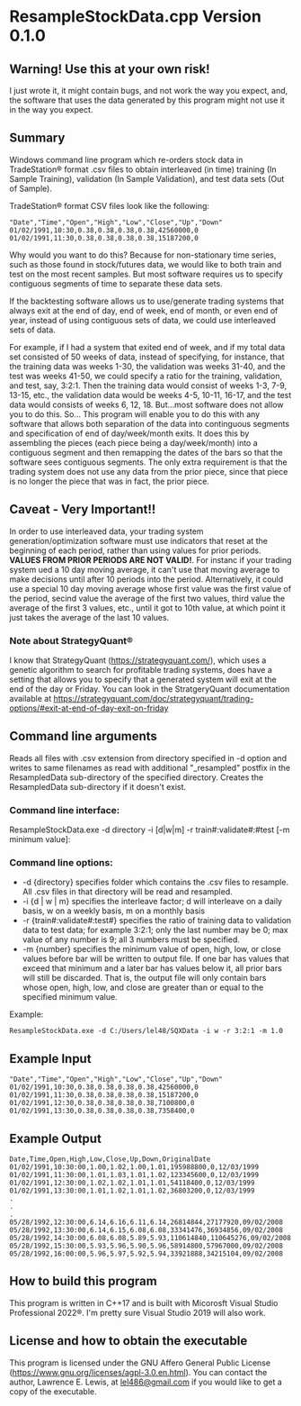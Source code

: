 # ResampleStockData.cpp Version 0.1.0

## **Warning! Use this at your own risk!**
I just wrote it, it might contain bugs, and not work the way you expect, and, the software that uses the data generated by this program
might not use it in the way you expect.

## Summary

Windows command line program which re-orders stock data in TradeStation&reg; format .csv files to obtain interleaved (in time) training (In Sample Training),
validation (In Sample Validation), and test data sets (Out of Sample).

TradeStation&reg; format CSV files look like the following:
```
"Date","Time","Open","High","Low","Close","Up","Down"
01/02/1991,10:30,0.38,0.38,0.38,0.38,42560000,0
01/02/1991,11:30,0.38,0.38,0.38,0.38,15187200,0
```

Why would you want to do this? Because for non-stationary time series, such as those found in stock/futures data, we would like to both train and test
on the most recent samples. But most software requires us to specify contiguous segments of time to separate these data sets.

If the backtesting software allows us to use/generate trading systems that always exit at the end of day, end of week, end of month, or even end of
year, instead of using contiguous sets of data, we could use interleaved sets of data.

For example, if I had a system that exited end of week, and if my total data set consisted of 50 weeks of data, instead of specifying, for instance,
that the training data was weeks 1-30, the validation was weeks 31-40, and the test was weeks 41-50, we could specify a ratio for the training,
validation, and test, say, 3:2:1. Then the training data would consist of weeks 1-3, 7-9, 13-15, etc., the validation data would be weeks 4-5, 10-11,
16-17, and the test data would consists of weeks 6, 12, 18. But...most software does not allow you to do this. So... This program will enable you
to do this with any software that allows both separation of the data into continguous segments and specification of end of day/week/month exits.
It does this by assembling the pieces (each piece being a day/week/month) into a contiguous segment and then remapping the dates of the bars so that
the software sees contiguous segments. The only extra requirement is that the trading system does not use any data from the prior piece, since that
piece is no longer the piece that was in fact, the prior piece.

## Caveat - Very Important!!
In order to use interleaved data, your trading system generation/optimization software must use indicators that reset at the beginning of each period,
rather than using values for prior periods. **VALUES FROM PRIOR PERIODS ARE NOT VALID!**. For instanc if your trading system ued a 10 day moving average,
it can't use that moving average to make
decisions until after 10 periods into the period. Alternatively, it could use a special 10 day moving average whose first value was the first value of
the period, secind value the average of the first two values, third value the average of the first 3 values, etc., until it got to 10th value, at
which point it just takes the average of the last 10 values.

### Note about StrategyQuant&reg;
I know that StrategyQuant (https://strategyquant.com/), which uses a genetic algorithm to search for profitable trading systems, does have a setting that
allows you to specify that a generated system will exit at the end of the day or Friday. You can look in the StratgeryQuant documentation available at
https://strategyquant.com/doc/strategyquant/trading-options/#exit-at-end-of-day-exit-on-friday

## Command line arguments

Reads all files with .csv extension from directory specified in -d option and writes to same filenames as read with additional "_resampled" postfix
in the ResampledData sub-directory of the specified directory. Creates the ResampledData sub-directory if it doesn't exist.

### Command line interface:

ResampleStockData.exe -d directory -i [d|w|m] -r train#:validate#:#test [-m minimum value]:

### Command line options:

- -d {directory} specifies folder which contains the .csv files to resample. All .csv files in that directory will be read and resampled.
- -i {d | w | m} specifies the interleave factor; d will interleave on a daily basis, w on a weekly basis, m on a monthly basis
- -r {train#:validate#:test#} specifies the ratio of training data to validation data to test data; for example 3:2:1; only the last number may be 0;
max value of any number is 9; all 3 numbers must be specified.
- -m {number} specifies the minimum value of open, high, low, or close values before bar will be written to output file. If one bar has values that exceed
that minimum and a later bar has values below it, all prior bars will still be discarded. That is, the output file will only contain bars whose open,
high, low, and close are greater than or equal to the specified minimum value.

Example:
```
ResampleStockData.exe -d C:/Users/lel48/SQXData -i w -r 3:2:1 -m 1.0
```
## Example Input

```
"Date","Time","Open","High","Low","Close","Up","Down"
01/02/1991,10:30,0.38,0.38,0.38,0.38,42560000,0
01/02/1991,11:30,0.38,0.38,0.38,0.38,15187200,0
01/02/1991,12:30,0.38,0.38,0.38,0.38,7100800,0
01/02/1991,13:30,0.38,0.38,0.38,0.38,7358400,0
```

## Example Output

```
Date,Time,Open,High,Low,Close,Up,Down,OriginalDate
01/02/1991,10:30:00,1.00,1.02,1.00,1.01,195988800,0,12/03/1999
01/02/1991,11:30:00,1.01,1.03,1.01,1.02,123345600,0,12/03/1999
01/02/1991,12:30:00,1.02,1.02,1.01,1.01,54118400,0,12/03/1999
01/02/1991,13:30:00,1.01,1.02,1.01,1.02,36803200,0,12/03/1999
.
.
.
05/28/1992,12:30:00,6.14,6.16,6.11,6.14,26814844,27177920,09/02/2008
05/28/1992,13:30:00,6.14,6.15,6.08,6.08,33341476,36934856,09/02/2008
05/28/1992,14:30:00,6.08,6.08,5.89,5.93,110614840,110645276,09/02/2008
05/28/1992,15:30:00,5.93,5.96,5.90,5.96,58914800,57967000,09/02/2008
05/28/1992,16:00:00,5.96,5.97,5.92,5.94,33921888,34215104,09/02/2008
```

## How to build this program
This program is written in C++17 and is built with Micorosft Visual Studio Professional 2022&reg;. I'm pretty sure Visual Studio 2019 will also work.

## License and how to obtain the executable
This program is licensed under the GNU Affero General Public License (https://www.gnu.org/licenses/agpl-3.0.en.html).
You can contact the author, Lawrence E. Lewis, at lel486@gmail.com if you would like to get a copy of the executable.
```